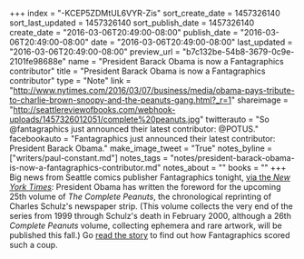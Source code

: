 +++
index = "-KCEP5ZDMtUL6VYR-Zis"
sort_create_date = 1457326140
sort_last_updated = 1457326140
sort_publish_date = 1457326140
create_date = "2016-03-06T20:49:00-08:00"
publish_date = "2016-03-06T20:49:00-08:00"
date = "2016-03-06T20:49:00-08:00"
last_updated = "2016-03-06T20:49:00-08:00"
preview_url = "b7c132be-54b8-3679-0c9e-2101fe98688e"
name = "President Barack Obama is now a Fantagraphics contributor"
title = "President Barack Obama is now a Fantagraphics contributor"
type = "Note"
link = "http://www.nytimes.com/2016/03/07/business/media/obama-pays-tribute-to-charlie-brown-snoopy-and-the-peanuts-gang.html?_r=1"
shareimage = "http://seattlereviewofbooks.com/webhook-uploads/1457326012051/complete%20peanuts.jpg"
twitterauto = "So @fantagraphics just announced their latest contributor: @POTUS."
facebookauto = "Fantagraphics just announced their latest contributor: President Barack Obama."
make_image_tweet = "True"
notes_byline = ["writers/paul-constant.md"]
notes_tags = "notes/president-barack-obama-is-now-a-fantagraphics-contributor.md"
notes_about = ""
books = ""
+++
Big news from Seattle comics publisher Fantagraphics tonight, [via the *New York Times*](http://www.nytimes.com/2016/03/07/business/media/obama-pays-tribute-to-charlie-brown-snoopy-and-the-peanuts-gang.html?_r=1): President Obama has written the foreword for the upcoming 25th volume of *The Complete Peanuts*, the chronological reprinting of Charles Schulz's newspaper strip. (This volume collects the very end of the series from 1999 through Schulz's death in February 2000, although a 26th *Complete Peanuts* volume, collecting ephemera and rare artwork, will be published this fall.) Go [read the story](http://www.nytimes.com/2016/03/07/business/media/obama-pays-tribute-to-charlie-brown-snoopy-and-the-peanuts-gang.html?_r=1) to find out how Fantagraphics scored such a coup.